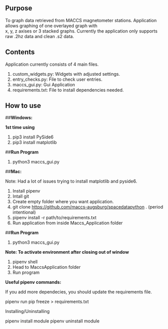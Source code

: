 ## **Purpose**

To graph data retrieved from MACCS
magnetometer stations. Application
allows graphing of one overlayed graph with  
x, y, z axises or 3 stacked graphs. Currently
the application only supports raw .2hz data and
clean .s2 data.

## **Contents**

Application currently consists of 4 main files.

1. custom_widgets.py: Widgets with adjusted settings.
2. entry_checks.py: File to check user entries.
3. maccs_gui.py: Gui Application
4. requirements.txt: File to install dependencies needed.

## **How to use**

##**Windows:**

**1st time using**

1. pip3 install PySide6
2. pip3 install matplotlib

##**Run Program**

1. python3 maccs_gui.py

##**Mac:** 

Note: Had a lot of issues trying to install matplotlib and pyside6.

1. Install pipenv
2. Intall git
3. Create empty folder where you want application.
4. git clone https://github.com/maccs-augsburg/spacedatapython . (period intentional)
5. pipenv install -r path/to/requirements.txt
6. Run application from inside Maccs_Application folder

##**Run Program**
1. python3 maccs_gui.py


**Note: To activate environment after closing out of window**

1. pipenv shell
2. Head to MaccsApplication folder
3. Run program

**Useful pipenv commands:**

If you add more dependecies, you should update the requirements file.

pipenv run pip freeze > requirements.txt

Installing/Uninstalling

pipenv install module
pipenv uninstall module




